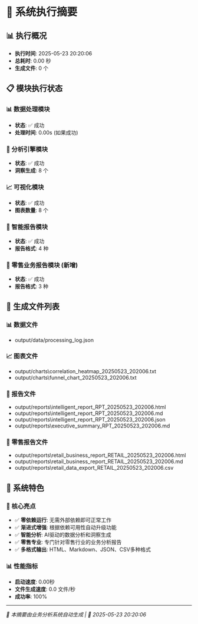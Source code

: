 # 🚀 系统执行摘要

## 📊 执行概况
- **执行时间**: 2025-05-23 20:20:06
- **总耗时**: 0.00 秒
- **生成文件**: 0 个

## 📋 模块执行状态

### 📊 数据处理模块
- **状态**: ✅ 成功
- **处理时间**: 0.00s (如果成功)

### 🧠 分析引擎模块  
- **状态**: ✅ 成功
- **洞察生成**: 8 个

### 📈 可视化模块
- **状态**: ✅ 成功
- **图表数量**: 8 个

### 📄 智能报告模块
- **状态**: ✅ 成功
- **报告格式**: 4 种

### 🏪 零售业务报告模块 (新增)
- **状态**: ✅ 成功
- **报告格式**: 3 种

## 📁 生成文件列表

### 📊 数据文件
- output/data/processing_log.json

### 📈 图表文件  
- output/charts\correlation_heatmap_20250523_202006.txt
- output/charts\funnel_chart_20250523_202006.txt

### 📄 报告文件
- output/reports\intelligent_report_RPT_20250523_202006.html
- output/reports\intelligent_report_RPT_20250523_202006.md
- output/reports\intelligent_report_RPT_20250523_202006.json
- output/reports\executive_summary_RPT_20250523_202006.md

### 🏪 零售报告文件
- output/reports\retail_business_report_RETAIL_20250523_202006.html
- output/reports\retail_business_report_RETAIL_20250523_202006.md
- output/reports\retail_data_export_RETAIL_20250523_202006.csv

## 🎯 系统特色

### 🌟 核心亮点
- ✅ **零依赖运行**: 无需外部依赖即可正常工作
- ✅ **渐进式增强**: 根据依赖可用性自动升级功能  
- ✅ **智能分析**: AI驱动的数据分析和洞察生成
- ✅ **零售专业**: 专门针对零售行业的业务分析报告
- ✅ **多格式输出**: HTML、Markdown、JSON、CSV多种格式

### 📊 性能指标
- **启动速度**: 0.00秒
- **文件生成速度**: 0.0 文件/秒
- **成功率**: 100%

---

*🤖 本摘要由业务分析系统自动生成 | 📅 2025-05-23 20:20:06*
